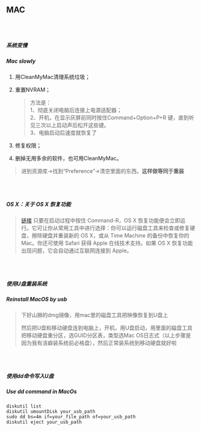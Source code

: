 ## MAC

<br><br>

##### 系统变慢
##### Mac slowly

1.	用CleanMyMac清理系统垃圾；

2.	重置NVRAM；

	> 方法是：  
	> 1、彻底关闭电脑后连接上电源适配器；  
	> 2、开机，在显示灰屏前同时按住Command+Option+P+R 键，直到听见三次以上启动声后松开这些键。  
	> 3、电脑启动后速度就恢复了

3.	修复权限；

4.	删掉无用多余的软件，也可用CleanMyMac。

> 进到资源库→找到“Preference”→清空里面的东西。**这样做等同于重装**

<br><br>

##### OS X：关于 OS X 恢复功能
> [链接](http://www.apple.com/cn/osx/recovery/) 只要在启动过程中按住 Command-R，OS X 恢复功能便会立即运行。它可让你从常用工具中进行选择：你可以运行磁盘工具来检查或修复硬盘，擦除硬盘并重装新的 OS X，或从 Time Machine 的备份中恢复你的 Mac。你还可使用 Safari 获得 Apple 在线技术支持。如果 OS X 恢复功能出现问题，它会自动通过互联网连接到 Apple。

<br><br>

##### 使用U盘重装系统
##### Reinstall MacOS by usb

> 下好山狮的dmg镜像，用mac里的磁盘工具把映像恢复到U盘上
>
> 然后把U盘和移动硬盘连到电脑上，开机，用U盘启动，用里面的磁盘工具把移动硬盘重分区，选GUID分区表，类型选Mac OS日志式（以上步骤是因为我有洁癖装系统前必格盘），然后正常装系统到移动硬盘就好啦

<br><br>

##### 使用dd命令写入U盘
##### Use dd command in MacOs
```
diskutil list
diskutil umountDisk your_usb_path
sudo dd bs=4m if=your_file_path of=your_usb_path 
diskutil eject your_usb_path
```